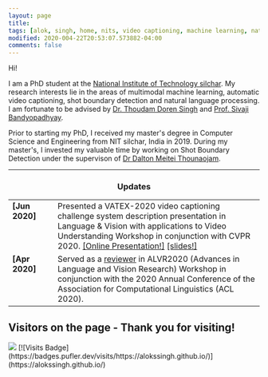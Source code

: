 ```yaml
---
layout: page
title: 
tags: [alok, singh, home, nits, video captioning, machine learning, natural language processing, shot boundary detection, Local binary pattern, graduate]
modified: 2020-004-22T20:53:07.573882-04:00
comments: false
---
```


Hi!

I am a PhD student at the [National Institute of Technology silchar](http://http://www.nits.ac.in/). My research interests lie in the areas of multimodal machine learning, automatic video captioning, shot boundary detection and natural language processing. I am fortunate to be advised by [ Dr. Thoudam Doren Singh](http://cs.nits.ac.in/doren/) and [Prof. Sivaji Bandyopadhyay](http://www.jaduniv.edu.in/profile.php?uid=2).

Prior to starting my PhD, I received my master's degree in Computer Science and Engineering from NIT silchar, India in 2019. During my master's, I invested my valuable time by working on Shot Boundary Detection under the supervison of [Dr Dalton Meitei Thounaojam](http://cs.nits.ac.in/dalton/). 

----

<h3 align="center">Updates</h3>
<table class='news-table'>
    <col width="18%">
    <col width="82%">
 
 <tr>
        <td valign="top"><strong>[Jun 2020]</strong></td>
        <td> Presented a VATEX-2020 video captioning challenge system description presentation in Language & Vision with applications to Video Understanding Workshop in conjunction with CVPR 2020. <a href="https://www.youtube.com/watch?v=d-mlPPiZ2Pc">[Online Presentation!]</a> <a href="files/VATEX_CVPR_ppt.pdf">[slides!]</a>
        </td>
    </tr>
<tr>
        <td valign="top"><strong>[Apr 2020]</strong></td>
        <td>Served as a <a href="https://alvr-workshop.github.io/"> reviewer</a> in ALVR2020 (Advances in Language and Vision Research) Workshop in conjunction with the 2020 Annual Conference of the Association for Computational Linguistics (ACL 2020).
        </td>
    </tr>

</table>
<h2> Visitors on the page - Thank you for visiting! </h2>
<a href="https://hits.seeyoufarm.com"><img src="https://hits.seeyoufarm.com/api/count/incr/badge.svg?url=https%3A%2F%2Falokssingh.github.io&count_bg=%2379C83D&title_bg=%23555555&icon=&icon_color=%23E7E7E7&title=Visit&edge_flat=false"/></a>
[![Visits Badge](https://badges.pufler.dev/visits/https://alokssingh.github.io/)](https://alokssingh.github.io/)
